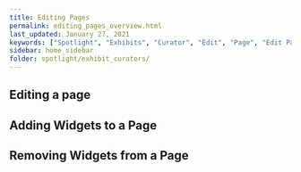 ```yaml
---
title: Editing Pages
permalink: editing_pages_overview.html
last_updated: January 27, 2021
keywords: ["Spotlight", "Exhibits", "Curator", "Edit", "Page", "Edit Page"]
sidebar: home_sidebar
folder: spotlight/exhibit_curators/
---
```


## Editing a page


## Adding Widgets to a Page



## Removing Widgets from a Page


